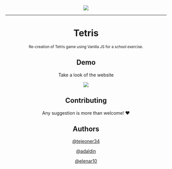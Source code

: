 <div id="header" align="center">
  <img src="https://user-images.githubusercontent.com/18453013/192013441-a19d486a-8983-48fb-a6cf-d03df1556bb8.gif"/>
</div>

--------------------------------------------------
<div id="nav" align="center">
  <h1>Tetris</h1>
   <small>Re-creation of Tetris game using Vanilla JS for a school exercise.</small>
</div>

<div id="section" align="center">
  <h2>Demo</h2>
  <p> Take a look of the website</p>
  <a href="https://tetrispractice.netlify.app" target="blank">
   <img src="https://user-images.githubusercontent.com/18453013/192016990-c6d93bab-828d-4e19-b825-0e6c0e5f018c.gif"/></a>
</div>

<div id="section" align="center">
  <h2>Contributing</h2>
 Any suggestion is more than welcome! ❤️
</div>

<div id="section" align="center">
  <h2>Authors</h2>
    <p><a href="https://github.com/tejeoner34">@tejeoner34</a></p>
    <p><a href="https://github.com/adaldin">@adaldin</a></p>
    <p><a href="https://github.com/elenar10">@elenar10</a></p>
</div>




